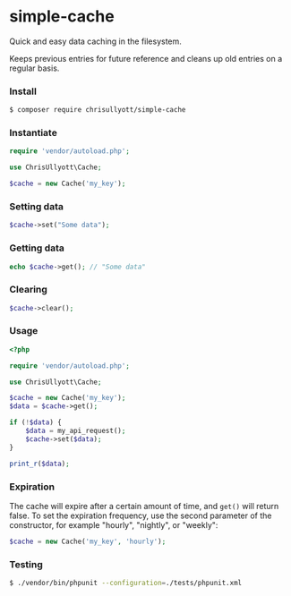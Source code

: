# simple-cache

Quick and easy data caching in the filesystem.

Keeps previous entries for future reference and cleans up old entries on a regular basis.

### Install

```bash
$ composer require chrisullyott/simple-cache
```

### Instantiate

```php
require 'vendor/autoload.php';

use ChrisUllyott\Cache;

$cache = new Cache('my_key');
```

### Setting data

```php
$cache->set("Some data");
```

### Getting data

```php
echo $cache->get(); // "Some data"
```

### Clearing 

```php
$cache->clear();
```

### Usage

```php
<?php

require 'vendor/autoload.php';

use ChrisUllyott\Cache;

$cache = new Cache('my_key');
$data = $cache->get();

if (!$data) {
    $data = my_api_request();
    $cache->set($data);
}

print_r($data);
```

### Expiration

The cache will expire after a certain amount of time, and `get()` will return false. To set the expiration frequency, use the second parameter of the constructor, for example "hourly", "nightly", or "weekly":

```php
$cache = new Cache('my_key', 'hourly');
```

### Testing

```bash
$ ./vendor/bin/phpunit --configuration=./tests/phpunit.xml
```
